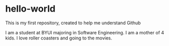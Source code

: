 # hello-world
This is my first repository, created to help me understand Github

I am a student at BYUI majoring in Software Engineering.
I am a mother of 4 kids.
I love roller coasters and going to the movies.
